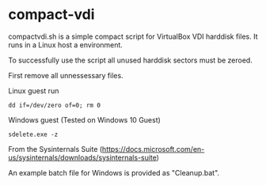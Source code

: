 # compact-vdi

compactvdi.sh is a simple compact script for VirtualBox VDI harddisk files. It runs in a Linux host a environment.

To successfully use the script all unused harddisk sectors must be zeroed.

First remove all unnessessary files.

Linux guest run
```
dd if=/dev/zero of=0; rm 0
```

Windows guest (Tested on Windows 10 Guest)
```
sdelete.exe -z
```
From the Sysinternals Suite (https://docs.microsoft.com/en-us/sysinternals/downloads/sysinternals-suite)

An example batch file for Windows is provided as "Cleanup.bat".
